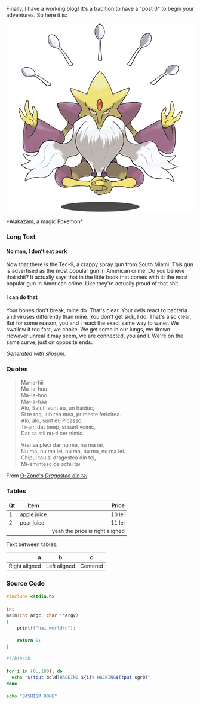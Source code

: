 Finally, I have a working blog! It's a tradition to have a "post 0" to begin
your adventures. So here it is:

[![Alakazam, the Pokemon](/files/alakazam.png)](/files/alakazam.png)
<div class="caption">*Alakazam, a magic Pokemon*</div>

### Long Text

#### No man, I don't eat pork
Now that there is the Tec-9, a crappy spray gun from South Miami. This gun is advertised as the most popular gun in American crime. Do you believe that shit? It actually says that in the little book that comes with it: the most popular gun in American crime. Like they're actually proud of that shit.

#### I can do that
Your bones don't break, mine do. That's clear. Your cells react to bacteria and viruses differently than mine. You don't get sick, I do. That's also clear. But for some reason, you and I react the exact same way to water. We swallow it too fast, we choke. We get some in our lungs, we drown. However unreal it may seem, we are connected, you and I. We're on the same curve, just on opposite ends.

*Generated with [slipsum](http://slipsum.com/).*

### Quotes

>Ma-ia-hii<br />
>Ma-ia-huu <br />
>Ma-ia-hoo <br />
>Ma-ia-haa <br />
>Alo, Salut, sunt eu, un haiduc,<br />
>Si te rog, iubirea mea, primeste fericirea.<br />
>Alo, alo, sunt eu Picasso,<br />
>Ti-am dat beep, si sunt voinic,<br />
>Dar sa stii nu-ti cer nimic.<br />
>
>Vrei sa pleci dar nu ma, nu ma iei,<br />
>Nu ma, nu ma iei, nu ma, nu ma, nu ma iei.<br />
>Chipul tau si dragostea din tei,<br />
>Mi-amintesc de ochii tai.

From [O-Zone's *Dragostea din tei*](https://www.youtube.com/watch?v=jRx5PrAlUdY).

### Tables

|Qt|    Item   |Price                          |
|--|-----------|-----:                         |
|1 |apple juice|10 lei                         |
|2 |pear juice |11 lei                         |
|  |           |yeah the price is right aligned|

Text between tables.

|             a | b            |     c    |
|--------------:|--------------|:--------:|
| Right aligned | Left aligned | Centered |

### Source Code

```c
#include <stdio.h>

int
main(int argc, char **argv)
{
    printf("hai world\n");

    return 0;
}
```

```bash
#!/bin/sh

for i in {0..100}; do
  echo "$(tput bold)HACKING ${i}% HACKING$(tput sgr0)"
done

echo "BASHISM DONE"
```
